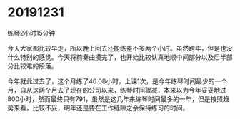 # 20191231

练琴2小时15分钟

今天大家都比较早走，所以晚上回去还能练差不多两个小时。虽然跨年，但是也没什么特别的感觉。今天将前奏曲摸完了，也开始比较认真地顺中间部分以及后半部分比较难的段落。

今年就此过去了，这个月练了46.08小时，上课1次，是今年练琴时间最少的一个月，自从这两个月去了现在的公司以来，练琴时间骤减，本来以为今年妥妥地过800小时，然而最终只有791，虽然是这几年来练琴时间最多的一年，但是按照趋势来看，比较不妥，明年还是要在工作缝隙之余保持练习的时间。
